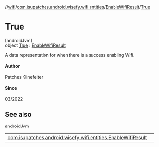 //[wifi](../../../../index.md)/[com.isupatches.android.wisefy.wifi.entities](../../index.md)/[EnableWifiResult](../index.md)/[True](index.md)

# True

[androidJvm]\
object [True](index.md) : [EnableWifiResult](../index.md)

A data representation for when there is a success enabling Wifi.

#### Author

Patches Klinefelter

#### Since

03/2022

## See also

androidJvm

| | |
|---|---|
| [com.isupatches.android.wisefy.wifi.entities.EnableWifiResult](../index.md) |  |
